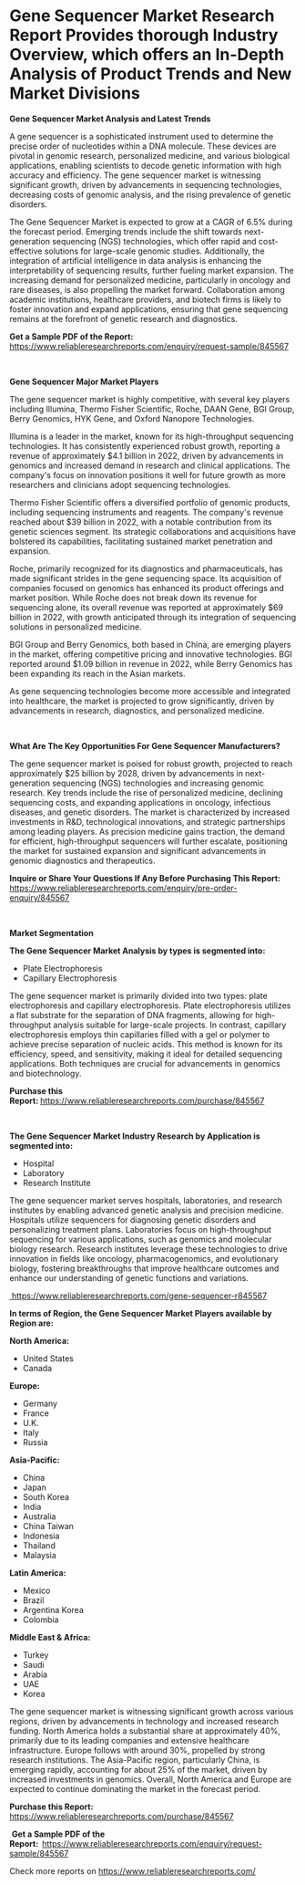 <p><h1>Gene Sequencer Market Research Report Provides thorough Industry Overview, which offers an In-Depth Analysis of Product Trends and New Market Divisions</h1></p><p><strong>Gene Sequencer Market Analysis and Latest Trends</strong></p>
<p><p>A gene sequencer is a sophisticated instrument used to determine the precise order of nucleotides within a DNA molecule. These devices are pivotal in genomic research, personalized medicine, and various biological applications, enabling scientists to decode genetic information with high accuracy and efficiency. The gene sequencer market is witnessing significant growth, driven by advancements in sequencing technologies, decreasing costs of genomic analysis, and the rising prevalence of genetic disorders.</p><p>The Gene Sequencer Market is expected to grow at a CAGR of 6.5% during the forecast period. Emerging trends include the shift towards next-generation sequencing (NGS) technologies, which offer rapid and cost-effective solutions for large-scale genomic studies. Additionally, the integration of artificial intelligence in data analysis is enhancing the interpretability of sequencing results, further fueling market expansion. The increasing demand for personalized medicine, particularly in oncology and rare diseases, is also propelling the market forward. Collaboration among academic institutions, healthcare providers, and biotech firms is likely to foster innovation and expand applications, ensuring that gene sequencing remains at the forefront of genetic research and diagnostics.</p></p>
<p><strong>Get a Sample PDF of the Report:&nbsp;</strong> <a href="https://www.reliableresearchreports.com/enquiry/request-sample/845567?utm_campaign=2109&utm_medium=2&utm_source=Github&utm_content=ia&utm_term=03032025&utm_id=gene-sequencer">https://www.reliableresearchreports.com/enquiry/request-sample/845567</a></p>
<p>&nbsp;</p>
<p><strong>Gene Sequencer Major Market Players</strong></p>
<p><p>The gene sequencer market is highly competitive, with several key players including Illumina, Thermo Fisher Scientific, Roche, DAAN Gene, BGI Group, Berry Genomics, HYK Gene, and Oxford Nanopore Technologies. </p><p>Illumina is a leader in the market, known for its high-throughput sequencing technologies. It has consistently experienced robust growth, reporting a revenue of approximately $4.1 billion in 2022, driven by advancements in genomics and increased demand in research and clinical applications. The company's focus on innovation positions it well for future growth as more researchers and clinicians adopt sequencing technologies.</p><p>Thermo Fisher Scientific offers a diversified portfolio of genomic products, including sequencing instruments and reagents. The company's revenue reached about $39 billion in 2022, with a notable contribution from its genetic sciences segment. Its strategic collaborations and acquisitions have bolstered its capabilities, facilitating sustained market penetration and expansion.</p><p>Roche, primarily recognized for its diagnostics and pharmaceuticals, has made significant strides in the gene sequencing space. Its acquisition of companies focused on genomics has enhanced its product offerings and market position. While Roche does not break down its revenue for sequencing alone, its overall revenue was reported at approximately $69 billion in 2022, with growth anticipated through its integration of sequencing solutions in personalized medicine.</p><p>BGI Group and Berry Genomics, both based in China, are emerging players in the market, offering competitive pricing and innovative technologies. BGI reported around $1.09 billion in revenue in 2022, while Berry Genomics has been expanding its reach in the Asian markets.</p><p>As gene sequencing technologies become more accessible and integrated into healthcare, the market is projected to grow significantly, driven by advancements in research, diagnostics, and personalized medicine.</p></p>
<p>&nbsp;</p>
<p><strong>What Are The Key Opportunities For Gene Sequencer Manufacturers?</strong></p>
<p><p>The gene sequencer market is poised for robust growth, projected to reach approximately $25 billion by 2028, driven by advancements in next-generation sequencing (NGS) technologies and increasing genomic research. Key trends include the rise of personalized medicine, declining sequencing costs, and expanding applications in oncology, infectious diseases, and genetic disorders. The market is characterized by increased investments in R&D, technological innovations, and strategic partnerships among leading players. As precision medicine gains traction, the demand for efficient, high-throughput sequencers will further escalate, positioning the market for sustained expansion and significant advancements in genomic diagnostics and therapeutics.</p></p>
<p><strong>Inquire or Share Your Questions If Any Before Purchasing This Report:</strong> <a href="https://www.reliableresearchreports.com/enquiry/pre-order-enquiry/845567?utm_campaign=2109&utm_medium=2&utm_source=Github&utm_content=ia&utm_term=03032025&utm_id=gene-sequencer">https://www.reliableresearchreports.com/enquiry/pre-order-enquiry/845567</a></p>
<p>&nbsp;</p>
<p><strong>Market Segmentation</strong></p>
<p><strong>The Gene Sequencer Market Analysis by types is segmented into:</strong></p>
<p><ul><li>Plate Electrophoresis</li><li>Capillary Electrophoresis</li></ul></p>
<p><p>The gene sequencer market is primarily divided into two types: plate electrophoresis and capillary electrophoresis. Plate electrophoresis utilizes a flat substrate for the separation of DNA fragments, allowing for high-throughput analysis suitable for large-scale projects. In contrast, capillary electrophoresis employs thin capillaries filled with a gel or polymer to achieve precise separation of nucleic acids. This method is known for its efficiency, speed, and sensitivity, making it ideal for detailed sequencing applications. Both techniques are crucial for advancements in genomics and biotechnology.</p></p>
<p><strong>Purchase this Report:&nbsp;</strong><a href="https://www.reliableresearchreports.com/purchase/845567?utm_campaign=2109&utm_medium=2&utm_source=Github&utm_content=ia&utm_term=03032025&utm_id=gene-sequencer">https://www.reliableresearchreports.com/purchase/845567</a></p>
<p>&nbsp;</p>
<p><strong>The Gene Sequencer Market Industry Research by Application is segmented into:</strong></p>
<p><ul><li>Hospital</li><li>Laboratory</li><li>Research Institute</li></ul></p>
<p><p>The gene sequencer market serves hospitals, laboratories, and research institutes by enabling advanced genetic analysis and precision medicine. Hospitals utilize sequencers for diagnosing genetic disorders and personalizing treatment plans. Laboratories focus on high-throughput sequencing for various applications, such as genomics and molecular biology research. Research institutes leverage these technologies to drive innovation in fields like oncology, pharmacogenomics, and evolutionary biology, fostering breakthroughs that improve healthcare outcomes and enhance our understanding of genetic functions and variations.</p></p>
<p><a href="https://www.reliableresearchreports.com/gene-sequencer-r845567?utm_campaign=2109&utm_medium=2&utm_source=Github&utm_content=ia&utm_term=03032025&utm_id=gene-sequencer">&nbsp;https://www.reliableresearchreports.com/gene-sequencer-r845567</a></p>
<p><strong>In terms of Region, the Gene Sequencer Market Players available by Region are:</strong></p>
<p>
    <p> <strong> North America: </strong>
        <ul>
            <li>United States</li>
            <li>Canada</li>
        </ul>
        </p> 
    <p> <strong> Europe: </strong>
        <ul>
            <li>Germany</li>
            <li>France</li>
            <li>U.K.</li>
            <li>Italy</li>
            <li>Russia</li>
        </ul>
        </p> 
    <p> <strong> Asia-Pacific: </strong>
        <ul>
            <li>China</li>
            <li>Japan</li>
            <li>South Korea</li>
            <li>India</li>
            <li>Australia</li>
            <li>China Taiwan</li>
            <li>Indonesia</li>
            <li>Thailand</li>
            <li>Malaysia</li>
        </ul>
        </p> 
    <p> <strong> Latin America: </strong>
        <ul>
            <li>Mexico</li>
            <li>Brazil</li>
            <li>Argentina Korea</li>
            <li>Colombia</li>
        </ul>
        </p> 
    <p> <strong> Middle East & Africa: </strong>
        <ul>
            <li>Turkey</li>
            <li>Saudi</li>
            <li>Arabia</li>
            <li>UAE</li>
            <li>Korea</li>
        </ul>
    </p>
    </p>
<p><p>The gene sequencer market is witnessing significant growth across various regions, driven by advancements in technology and increased research funding. North America holds a substantial share at approximately 40%, primarily due to its leading companies and extensive healthcare infrastructure. Europe follows with around 30%, propelled by strong research institutions. The Asia-Pacific region, particularly China, is emerging rapidly, accounting for about 25% of the market, driven by increased investments in genomics. Overall, North America and Europe are expected to continue dominating the market in the forecast period.</p></p>
<p><strong>Purchase this Report: </strong><a href="https://www.reliableresearchreports.com/purchase/845567?utm_campaign=2109&utm_medium=2&utm_source=Github&utm_content=ia&utm_term=03032025&utm_id=gene-sequencer">https://www.reliableresearchreports.com/purchase/845567</a></p>
<p>&nbsp;<strong>Get a Sample PDF of the Report:&nbsp;&nbsp;</strong><a href="https://www.reliableresearchreports.com/enquiry/request-sample/845567?utm_campaign=2109&utm_medium=2&utm_source=Github&utm_content=ia&utm_term=03032025&utm_id=gene-sequencer">https://www.reliableresearchreports.com/enquiry/request-sample/845567</a></p>
<p><strong></strong></p>
<p>Check more reports on <a href="https://www.reliableresearchreports.com/?utm_campaign=2109&utm_medium=2&utm_source=Github&utm_content=ia&utm_term=03032025&utm_id=gene-sequencer">https://www.reliableresearchreports.com/</a></p>